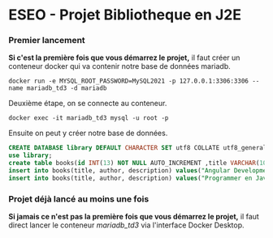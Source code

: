 # ESEO - Projet Bibliotheque en J2E

### Premier lancement

**Si c'est la première fois que vous démarrez le projet,** il faut créer un conteneur docker qui va contenir notre base de données mariadb.
```
docker run -e MYSQL_ROOT_PASSWORD=MySQL2021 -p 127.0.0.1:3306:3306 --name mariadb_td3 -d mariadb
```

Deuxième étape, on se connecte au conteneur.
```
docker exec -it mariadb_td3 mysql -u root -p
```

Ensuite on peut y créer notre base de données.
```sql
CREATE DATABASE library DEFAULT CHARACTER SET utf8 COLLATE utf8_general_ci;
use library;
create table books(id INT(13) NOT NULL AUTO_INCREMENT ,title VARCHAR(100) NOT NULL, author VARCHAR(100) NOT NULL, description VARCHAR(300), PRIMARY KEY(id));
insert into books(title, author, description) values("Angular Development with TypeScript","Yakov Fain","This practical book covers real-world development concerns like state management, data and views, user interaction with forms, and communicating with servers.");
insert into books(title, author, description) values("Programmer en Java: Couvre Java 10 à Java 14","Claude Delannoy","Apprentissage du langage Java.");
```

### Projet déjà lancé au moins une fois
**Si jamais ce n'est pas la première fois que vous démarrez le projet,** il faut direct lancer le conteneur *mariadb_td3* via l'interface Docker Desktop.



